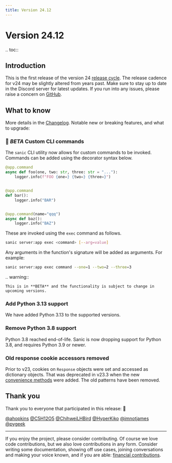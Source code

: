 ```yaml
---
title: Version 24.12
---
```


# Version 24.12

.. toc::

## Introduction

This is the first release of the version 24 [release cycle](../../organization/policies.md#release-schedule).  The release cadence for v24 may be slightly altered from years past. Make sure to stay up to date in the Discord server for latest updates. If you run into any issues, please raise a concern on [GitHub](https://github.com/sanic-org/sanic/issues/new/choose).

## What to know

More details in the [Changelog](../changelog.html). Notable new or breaking features, and what to upgrade:

### 👶 _BETA_ Custom CLI commands

The `sanic` CLI utility now allows for custom commands to be invoked. Commands can be added using the decorator syntax below.

```python
@app.command
async def foo(one, two: str, three: str = "..."):
    logger.info(f"FOO {one=} {two=} {three=}")


@app.command
def bar():
    logger.info("BAR")


@app.command(name="qqq")
async def baz():
    logger.info("BAZ")
```

These are invoked using the `exec` command as follows.

```sh
sanic server:app exec <command> [--arg=value]
```

Any arguments in the function's signature will be added as arguments. For example:

```sh
sanic server:app exec command --one=1 --two=2 --three=3
```

.. warning::

```
This is in **BETA** and the functionality is subject to change in upcoming versions.
```

### Add Python 3.13 support

We have added Python 3.13 to the supported versions.

### Remove Python 3.8 support

Python 3.8 reached end-of-life. Sanic is now dropping support for Python 3.8, and requires Python 3.9 or newer.

### Old response cookie accessors removed

Prior to v23, cookies on `Response` objects were set and accessed as dictionary objects. That was deprecated in v23.3 when the new [convenience methods](../2023/v23.3.html#more-convenient-methods-for-setting-and-deleting-cookies) were added. The old patterns have been removed.

## Thank you

Thank you to everyone that participated in this release: :clap:

[@ahopkins](https://github.com/ahopkins)
[@C5H12O5](https://github.com/C5H12O5)
[@ChihweiLHBird](https://github.com/ChihweiLHBird)
[@HyperKiko](https://github.com/HyperKiko)
[@imnotjames](https://github.com/imnotjames)
[@pygeek](https://github.com/pygeek)

---

If you enjoy the project, please consider contributing. Of course we love code contributions, but we also love contributions in any form. Consider writing some documentation, showing off use cases, joining conversations and making your voice known, and if you are able: [financial contributions](https://opencollective.com/sanic-org/).
